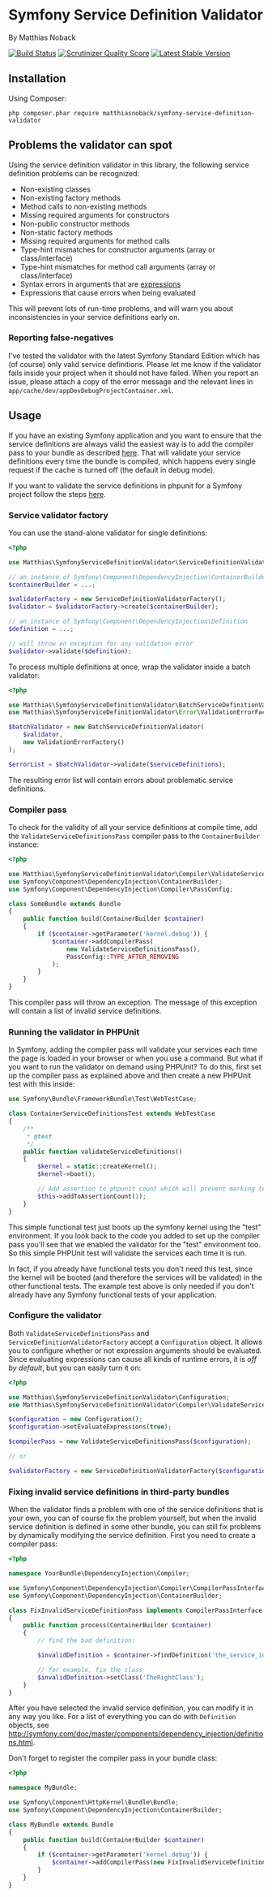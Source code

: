 # Symfony Service Definition Validator

By Matthias Noback

[![Build Status](https://secure.travis-ci.org/matthiasnoback/symfony-service-definition-validator.png)](http://travis-ci.org/matthiasnoback/symfony-service-definition-validator)
[![Scrutinizer Quality Score](https://scrutinizer-ci.com/g/matthiasnoback/symfony-service-definition-validator/badges/quality-score.png?s=c04fb4a34fa5d4c27f1e4ef0d8794c07b3c40e91)](https://scrutinizer-ci.com/g/matthiasnoback/symfony-service-definition-validator/)
[![Latest Stable Version](https://poser.pugx.org/matthiasnoback/symfony-service-definition-validator/v/stable.png)](https://packagist.org/packages/matthiasnoback/symfony-service-definition-validator)

## Installation

Using Composer:

    php composer.phar require matthiasnoback/symfony-service-definition-validator

## Problems the validator can spot

Using the service definition validator in this library, the following service definition
problems can be recognized:

- Non-existing classes
- Non-existing factory methods
- Method calls to non-existing methods
- Missing required arguments for constructors
- Non-public constructor methods
- Non-static factory methods
- Missing required arguments for method calls
- Type-hint mismatches for constructor arguments (array or class/interface)
- Type-hint mismatches for method call arguments (array or class/interface)
- Syntax errors in arguments that are
  [expressions](http://symfony.com/doc/current/book/service_container.html#using-the-expression-language)
- Expressions that cause errors when being evaluated

This will prevent lots of run-time problems, and will warn you about inconsistencies in your
service definitions early on.

### Reporting false-negatives

I've tested the validator with the latest Symfony Standard Edition which has (of course) only valid service definitions.
Please let me know if the validator fails inside your project when it should not have failed. When you report an issue,
please attach a copy of the error message and the relevant lines in ``app/cache/dev/appDevDebugProjectContainer.xml``.

## Usage

If you have an existing Symfony application and you want to ensure that the service definitions are always valid the easiest way is to add the compiler pass to your bundle as described [here](https://github.com/matthiasnoback/symfony-service-definition-validator#compiler-pass). That will validate your service definitions every time the bundle is compiled, which happens every single request if the cache is turned off (the default in debug mode).

If you want to validate the service definitions in phpunit for a Symfony project follow the steps [here](https://github.com/matthiasnoback/symfony-service-definition-validator#running-the-validator-in-phpunit).

### Service validator factory

You can use the stand-alone validator for single definitions:

```php
<?php

use Matthias\SymfonyServiceDefinitionValidator\ServiceDefinitionValidatorFactory;

// an instance of Symfony\Component\DependencyInjection\ContainerBuilder
$containerBuilder = ...;

$validatorFactory = new ServiceDefinitionValidatorFactory();
$validator = $validatorFactory->create($containerBuilder);

// an instance of Symfony\Component\DependencyInjection\Definition
$definition = ...;

// will throw an exception for any validation error
$validator->validate($definition);
```

To process multiple definitions at once, wrap the validator inside a batch validator:

```php
<?php

use Matthias\SymfonyServiceDefinitionValidator\BatchServiceDefinitionValidator;
use Matthias\SymfonyServiceDefinitionValidator\Error\ValidationErrorFactory;

$batchValidator = new BatchServiceDefinitionValidator(
    $validator,
    new ValidationErrorFactory()
);

$errorList = $batchValidator->validate($serviceDefinitions);
```

The resulting error list will contain errors about problematic service definitions.

### Compiler pass

To check for the validity of all your service definitions at compile time, add the `ValidateServiceDefinitionsPass`
compiler pass to the `ContainerBuilder` instance:

```php
<?php

use Matthias\SymfonyServiceDefinitionValidator\Compiler\ValidateServiceDefinitionsPass;
use Symfony\Component\DependencyInjection\ContainerBuilder;
use Symfony\Component\DependencyInjection\Compiler\PassConfig;

class SomeBundle extends Bundle
{
    public function build(ContainerBuilder $container)
    {
        if ($container->getParameter('kernel.debug')) {
            $container->addCompilerPass(
                new ValidateServiceDefinitionsPass(),
                PassConfig::TYPE_AFTER_REMOVING
            );
        }
    }
}
```

This compiler pass will throw an exception. The message of this exception will contain a list
of invalid service definitions.

### Running the validator in PHPUnit
In Symfony, adding the compiler pass will validate your services each time the page is loaded in your browser or when you use a command. But what if you want to run the validator on demand using PHPUnit? To do this, first set up the compiler pass as explained above and then create a new PHPUnit test with this inside:
```php
use Symfony\Bundle\FrameworkBundle\Test\WebTestCase;

class ContainerServiceDefinitionsTest extends WebTestCase
{
    /**
     * @test
     */
    public function validateServiceDefinitions()
    {
        $kernel = static::createKernel();
        $kernel->boot();

        // Add assertion to phpunit count which will prevent marking test as "risky"
        $this->addToAssertionCount(1);
    }
}
```

This simple functional test just boots up the symfony kernel using the "test" environment. If you look back to the code you added to set up the compiler pass you'll see that we enabled the validator for the "test" environment too. So this simple PHPUnit test will validate the services each time it is run.

In fact, if you already have functional tests you don't need this test, since the kernel will be booted (and therefore the services will be validated) in the other functional tests. The example test above is only needed if you don't already have any Symfony functional tests of your application.

### Configure the validator

Both ``ValidateServiceDefinitionsPass`` and ``ServiceDefinitionValidatorFactory`` accept a ``Configuration`` object.
It allows you to configure whether or not expression arguments should be evaluated. Since evaluating expressions can
cause all kinds of runtime errors, it is *off by default*, but you can easily turn it on:

```php
<?php

use Matthias\SymfonyServiceDefinitionValidator\Configuration;
use Matthias\SymfonyServiceDefinitionValidator\Compiler\ValidateServiceDefinitionsPass;

$configuration = new Configuration();
$configuration->setEvaluateExpressions(true);

$compilerPass = new ValidateServiceDefinitionsPass($configuration);

// or

$validatorFactory = new ServiceDefinitionValidatorFactory($configuration);
```

### Fixing invalid service definitions in third-party bundles

When the validator finds a problem with one of the service definitions that is your own, you can of course fix the
problem yourself, but when the invalid service definition is defined in some other bundle, you can still fix problems by
dynamically modifying the service definition. First you need to create a compiler pass:

```php
<?php

namespace YourBundle\DependencyInjection\Compiler;

use Symfony\Component\DependencyInjection\Compiler\CompilerPassInterface;
use Symfony\Component\DependencyInjection\ContainerBuilder;

class FixInvalidServiceDefinitionPass implements CompilerPassInterface
{
    public function process(ContainerBuilder $container)
    {
        // find the bad definition:

        $invalidDefinition = $container->findDefinition('the_service_id');

        // for example, fix the class
        $invalidDefinition->setClass('TheRightClass');
    }
}
```

After you have selected the invalid service definition, you can modify it in any way you like. For a list of everything
you can do with ``Definition`` objects, see
http://symfony.com/doc/master/components/dependency_injection/definitions.html.

Don't forget to register the compiler pass in your bundle class:

```php
<?php

namespace MyBundle;

use Symfony\Component\HttpKernel\Bundle\Bundle;
use Symfony\Component\DependencyInjection\ContainerBuilder;

class MyBundle extends Bundle
{
    public function build(ContainerBuilder $container)
    {
        if ($container->getParameter('kernel.debug')) {
            $container->addCompilerPass(new FixInvalidServiceDefinitionPass());
        }
    }
}
```

